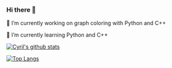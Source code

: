 ### Hi there 👋

🔭 I’m currently working on graph coloring with Python and C++

🌱 I’m currently learning Python and C++

[![Cyril's github stats](https://github-readme-stats.vercel.app/api?username=Cyril-Grl&count_private=true&show_icons=true&theme=merko)](https://github.com/Cyril-Grl/github-readme-stats)


[![Top Langs](https://github-readme-stats.vercel.app/api/top-langs/?username=Cyril-Grl&count_private=true&theme=merko&langs_count=8&hide=jupyter%20notebook)](https://github.com/Cyril-Grl/github-readme-stats)
